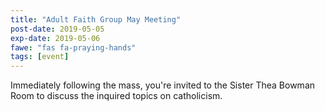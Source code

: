```yaml
---
title: "Adult Faith Group May Meeting"
post-date: 2019-05-05
exp-date: 2019-05-06
fawe: "fas fa-praying-hands"
tags: [event]
---
```

Immediately following the mass, you're invited to the Sister Thea Bowman Room to discuss the inquired topics on catholicism. 